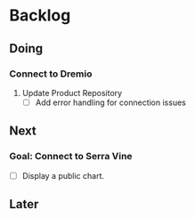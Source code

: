 # Backlog

## Doing

### Connect to Dremio

1. Update Product Repository
   * [ ] Add error handling for connection issues

## Next

### Goal: Connect to Serra Vine

* [ ] Display a public chart.

## Later

